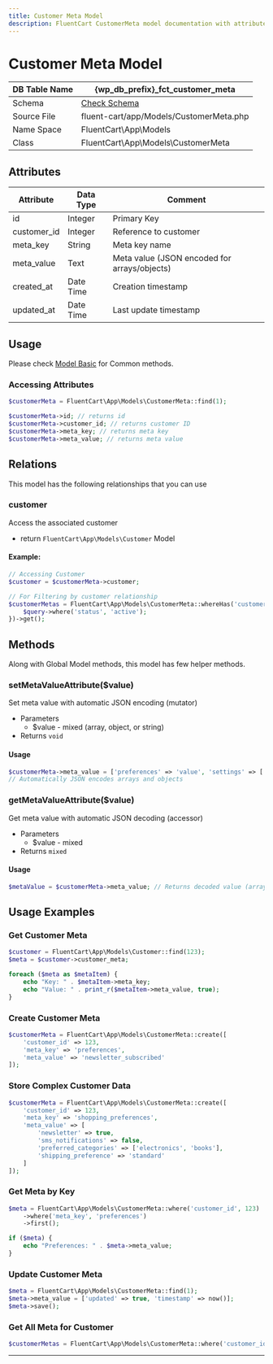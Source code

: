 ```yaml
---
title: Customer Meta Model
description: FluentCart CustomerMeta model documentation with attributes, scopes, relationships, and methods.
---
```


# Customer Meta Model

| DB Table Name | {wp_db_prefix}_fct_customer_meta               |
| ------------- | ---------------------------------------------- |
| Schema        | [Check Schema](/database/schema#fct-customer-meta-table) |
| Source File   | fluent-cart/app/Models/CustomerMeta.php       |
| Name Space    | FluentCart\App\Models                          |
| Class         | FluentCart\App\Models\CustomerMeta             |

## Attributes

| Attribute          | Data Type | Comment |
| ------------------ | --------- | ------- |
| id                 | Integer   | Primary Key |
| customer_id        | Integer   | Reference to customer |
| meta_key           | String    | Meta key name |
| meta_value         | Text      | Meta value (JSON encoded for arrays/objects) |
| created_at         | Date Time | Creation timestamp |
| updated_at         | Date Time | Last update timestamp |

## Usage

Please check [Model Basic](/database/models) for Common methods.

### Accessing Attributes

```php
$customerMeta = FluentCart\App\Models\CustomerMeta::find(1);

$customerMeta->id; // returns id
$customerMeta->customer_id; // returns customer ID
$customerMeta->meta_key; // returns meta key
$customerMeta->meta_value; // returns meta value
```

## Relations

This model has the following relationships that you can use

### customer

Access the associated customer

* return `FluentCart\App\Models\Customer` Model

#### Example:

```php
// Accessing Customer
$customer = $customerMeta->customer;

// For Filtering by customer relationship
$customerMetas = FluentCart\App\Models\CustomerMeta::whereHas('customer', function($query) {
    $query->where('status', 'active');
})->get();
```

## Methods

Along with Global Model methods, this model has few helper methods.

### setMetaValueAttribute($value)

Set meta value with automatic JSON encoding (mutator)

* Parameters  
   * $value - mixed (array, object, or string)
* Returns `void`

#### Usage

```php
$customerMeta->meta_value = ['preferences' => 'value', 'settings' => ['key' => 'value']];
// Automatically JSON encodes arrays and objects
```

### getMetaValueAttribute($value)

Get meta value with automatic JSON decoding (accessor)

* Parameters  
   * $value - mixed
* Returns `mixed`

#### Usage

```php
$metaValue = $customerMeta->meta_value; // Returns decoded value (array, object, or string)
```

## Usage Examples

### Get Customer Meta

```php
$customer = FluentCart\App\Models\Customer::find(123);
$meta = $customer->customer_meta;

foreach ($meta as $metaItem) {
    echo "Key: " . $metaItem->meta_key;
    echo "Value: " . print_r($metaItem->meta_value, true);
}
```

### Create Customer Meta

```php
$customerMeta = FluentCart\App\Models\CustomerMeta::create([
    'customer_id' => 123,
    'meta_key' => 'preferences',
    'meta_value' => 'newsletter_subscribed'
]);
```

### Store Complex Customer Data

```php
$customerMeta = FluentCart\App\Models\CustomerMeta::create([
    'customer_id' => 123,
    'meta_key' => 'shopping_preferences',
    'meta_value' => [
        'newsletter' => true,
        'sms_notifications' => false,
        'preferred_categories' => ['electronics', 'books'],
        'shipping_preference' => 'standard'
    ]
]);
```

### Get Meta by Key

```php
$meta = FluentCart\App\Models\CustomerMeta::where('customer_id', 123)
    ->where('meta_key', 'preferences')
    ->first();

if ($meta) {
    echo "Preferences: " . $meta->meta_value;
}
```

### Update Customer Meta

```php
$meta = FluentCart\App\Models\CustomerMeta::find(1);
$meta->meta_value = ['updated' => true, 'timestamp' => now()];
$meta->save();
```

### Get All Meta for Customer

```php
$customerMetas = FluentCart\App\Models\CustomerMeta::where('customer_id', 123)->get();
```

---

